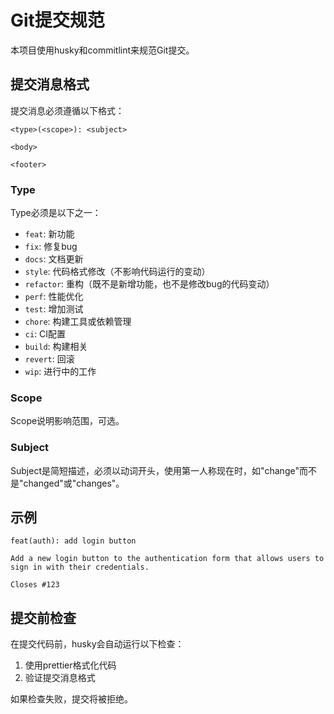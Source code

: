 # Git提交规范

本项目使用husky和commitlint来规范Git提交。

## 提交消息格式

提交消息必须遵循以下格式：

```
<type>(<scope>): <subject>

<body>

<footer>
```

### Type

Type必须是以下之一：

- `feat`: 新功能
- `fix`: 修复bug
- `docs`: 文档更新
- `style`: 代码格式修改（不影响代码运行的变动）
- `refactor`: 重构（既不是新增功能，也不是修改bug的代码变动）
- `perf`: 性能优化
- `test`: 增加测试
- `chore`: 构建工具或依赖管理
- `ci`: CI配置
- `build`: 构建相关
- `revert`: 回滚
- `wip`: 进行中的工作

### Scope

Scope说明影响范围，可选。

### Subject

Subject是简短描述，必须以动词开头，使用第一人称现在时，如"change"而不是"changed"或"changes"。

## 示例

```
feat(auth): add login button

Add a new login button to the authentication form that allows users to sign in with their credentials.

Closes #123
```

## 提交前检查

在提交代码前，husky会自动运行以下检查：

1. 使用prettier格式化代码
2. 验证提交消息格式

如果检查失败，提交将被拒绝。
